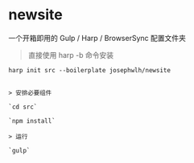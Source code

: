 # newsite

一个开箱即用的 Gulp / Harp / BrowserSync 配置文件夹


> 直接使用 harp -b 命令安装

`harp init src --boilerplate josephwlh/newsite`
```

> 安排必要组件

`cd src`

`npm install`

> 运行

`gulp`
